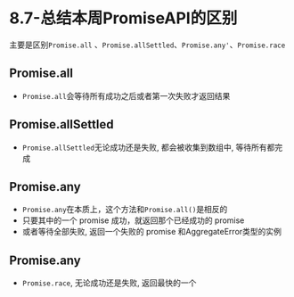 # 8.7-总结本周PromiseAPI的区别

主要是区别`Promise.all` 、`Promise.allSettled`、`Promise.any'`、`Promise.race`

## Promise.all

- `Promise.all`会等待所有成功之后或者第一次失败才返回结果

## Promise.allSettled

- `Promise.allSettled`无论成功还是失败, 都会被收集到数组中, 等待所有都完成

## Promise.any

- `Promise.any`在本质上，这个方法和`Promise.all()`是相反的
- 只要其中的一个 promise 成功，就返回那个已经成功的 promise
- 或者等待全部失败, 返回一个失败的 promise 和AggregateError类型的实例

## Promise.any

- `Promise.race`,  无论成功还是失败, 返回最快的一个